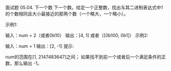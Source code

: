 面试题 05.04. 下一个数
下一个数。给定一个正整数，找出与其二进制表达式中1的个数相同且大小最接近的那两个数（一个略大，一个略小）。

示例1:

 输入：num = 2（或者0b10）
 输出：[4, 1] 或者（[0b100, 0b1]）
示例2:

 输入：num = 1
 输出：[2, -1]
提示:

num的范围在[1, 2147483647]之间；
如果找不到前一个或者后一个满足条件的正数，那么输出 -1。